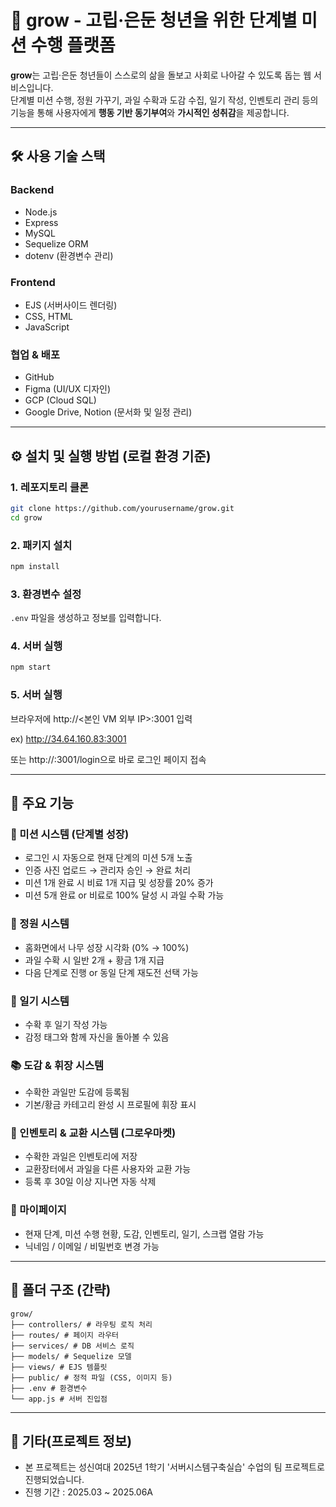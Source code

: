 # 🌱 grow - 고립·은둔 청년을 위한 단계별 미션 수행 플랫폼

**grow**는 고립·은둔 청년들이 스스로의 삶을 돌보고 사회로 나아갈 수 있도록 돕는 웹 서비스입니다.  
단계별 미션 수행, 정원 가꾸기, 과일 수확과 도감 수집, 일기 작성, 인벤토리 관리 등의 기능을 통해 사용자에게 **행동 기반 동기부여**와 **가시적인 성취감**을 제공합니다.

---

## 🛠️ 사용 기술 스택

### Backend
- Node.js
- Express
- MySQL
- Sequelize ORM
- dotenv (환경변수 관리)

### Frontend
- EJS (서버사이드 렌더링)
- CSS, HTML
- JavaScript

### 협업 & 배포
- GitHub
- Figma (UI/UX 디자인)
- GCP (Cloud SQL)
- Google Drive, Notion (문서화 및 일정 관리)

---

## ⚙️ 설치 및 실행 방법 (로컬 환경 기준)

### 1. 레포지토리 클론

```bash
git clone https://github.com/yourusername/grow.git
cd grow
````

### 2. 패키지 설치

```bash
npm install
```

### 3. 환경변수 설정

`.env` 파일을 생성하고 정보를 입력합니다.

### 4. 서버 실행

```bash
npm start
```

### 5. 서버 실행

브라우저에 http://<본인 VM 외부 IP>:3001 입력

ex) http://34.64.160.83:3001

또는 http://<IP>:3001/login으로 바로 로그인 페이지 접속

---

## 🧩 주요 기능

### 🌿 미션 시스템 (단계별 성장)
- 로그인 시 자동으로 현재 단계의 미션 5개 노출
- 인증 사진 업로드 → 관리자 승인 → 완료 처리
- 미션 1개 완료 시 비료 1개 지급 및 성장률 20% 증가
- 미션 5개 완료 or 비료로 100% 달성 시 과일 수확 가능

### 🍎 정원 시스템
- 홈화면에서 나무 성장 시각화 (0% → 100%)
- 과일 수확 시 일반 2개 + 황금 1개 지급
- 다음 단계로 진행 or 동일 단계 재도전 선택 가능

### 📒 일기 시스템
- 수확 후 일기 작성 가능
- 감정 태그와 함께 자신을 돌아볼 수 있음

### 📚 도감 & 휘장 시스템
- 수확한 과일만 도감에 등록됨
- 기본/황금 카테고리 완성 시 프로필에 휘장 표시

### 🧺 인벤토리 & 교환 시스템 (그로우마켓)
- 수확한 과일은 인벤토리에 저장
- 교환장터에서 과일을 다른 사용자와 교환 가능
- 등록 후 30일 이상 지나면 자동 삭제

### 🧑 마이페이지
- 현재 단계, 미션 수행 현황, 도감, 인벤토리, 일기, 스크랩 열람 가능
- 닉네임 / 이메일 / 비밀번호 변경 가능

---

## 📂 폴더 구조 (간략)

```
grow/
├── controllers/ # 라우팅 로직 처리
├── routes/ # 페이지 라우터
├── services/ # DB 서비스 로직
├── models/ # Sequelize 모델
├── views/ # EJS 템플릿
├── public/ # 정적 파일 (CSS, 이미지 등)
├── .env # 환경변수
└── app.js # 서버 진입점
```

---

## 📌 기타(프로젝트 정보)

* 본 프로젝트는 성신여대 2025년 1학기 '서버시스템구축실습' 수업의 팀 프로젝트로 진행되었습니다.
* 진행 기간 : 2025.03 ~ 2025.06A
